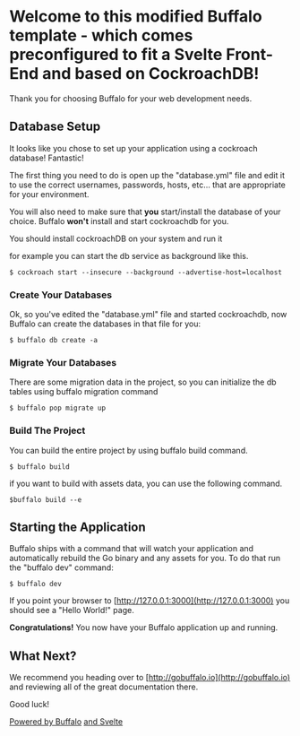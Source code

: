 # Welcome to this modified Buffalo template - which comes preconfigured to fit a Svelte Front-End and based on CockroachDB!

Thank you for choosing Buffalo for your web development needs.

## Database Setup

It looks like you chose to set up your application using a cockroach database! Fantastic!

The first thing you need to do is open up the "database.yml" file and edit it to use the correct usernames, passwords, hosts, etc... that are appropriate for your environment.

You will also need to make sure that **you** start/install the database of your choice. Buffalo **won't** install and start cockroachdb for you.

You should install cockroachDB on your system and run it

for example you can start the db service as background like this.

	$ cockroach start --insecure --background --advertise-host=localhost

### Create Your Databases
Ok, so you've edited the "database.yml" file and started cockroachdb, now Buffalo can create the databases in that file for you:

	$ buffalo db create -a

### Migrate Your Databases
There are some migration data in the project, so you can initialize the db tables using buffalo migration command

	$ buffalo pop migrate up

### Build The Project
You can build the entire project by using buffalo build command. 

	$ buffalo build
if you want to build with assets data, you can use the following command.

	$buffalo build --e



## Starting the Application
Buffalo ships with a command that will watch your application and automatically rebuild the Go binary and any assets for you. To do that run the "buffalo dev" command:

	$ buffalo dev

If you point your browser to [http://127.0.0.1:3000](http://127.0.0.1:3000) you should see a "Hello World!" page.

**Congratulations!** You now have your Buffalo application up and running.

## What Next?

We recommend you heading over to [http://gobuffalo.io](http://gobuffalo.io) and reviewing all of the great documentation there.

Good luck!

[Powered by Buffalo](http://gobuffalo.io) [and Svelte](https://svelte.dev)
